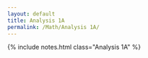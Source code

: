```yaml
---
layout: default
title: Analysis 1A
permalink: /Math/Analysis 1A/
---
```


{% include notes.html class="Analysis 1A" %}